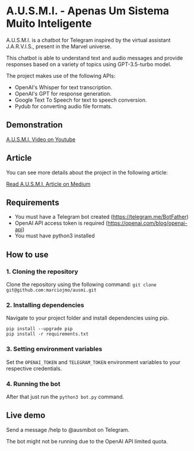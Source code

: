 # A.U.S.M.I. - Apenas Um Sistema Muito Inteligente
A.U.S.M.I. is a chatbot for Telegram inspired by the virtual assistant J.A.R.V.I.S., present in the Marvel universe. 

This chatbot is able to understand text and audio messages and provide responses based on a variety of topics using GPT-3.5-turbo model.

The project makes use of the following APIs:
- OpenAI's Whisper for text transcription.
- OpenAI's GPT for response generation.
- Google Text To Speech for text to speech conversion.
- Pydub for converting audio file formats.

## Demonstration
[A.U.S.M.I. Video on Youtube](http://www.youtube.com/watch?v=AHGeXzI-h68)

## Article
You can see more details about the project in the following article:

[Read A.U.S.M.I. Article on Medium](https://medium.com/@marciojmo/whisper-gpt3-5-telegram-bot-j-a-r-v-i-s-794e19da6ee3)



## Requirements
- You must have a Telegram bot created (https://telegram.me/BotFather)
- OpenAI API access token is required (https://openai.com/blog/openai-api)
- You must have python3 installed

## How to use

### 1. Cloning the repository
Clone the repository using the following command:
`git clone git@github.com:marciojmo/ausmi.git`

### 2. Installing dependencies
Navigate to your project folder and install dependencies using pip.
```
pip install --upgrade pip
pip install -r requirements.txt
```

### 3. Setting environment variables
Set the `OPENAI_TOKEN` and `TELEGRAM_TOKEN` environment variables to your respective credentials.

### 4. Running the bot
After that just run the `python3 bot.py` command.

## Live demo
Send a message /help to @ausmibot on Telegram.

The bot might not be running due to the OpenAI API limited quota.